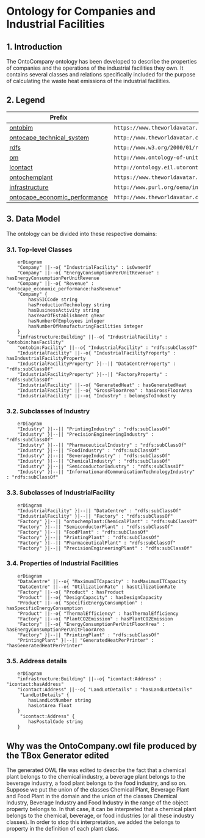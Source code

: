 # Ontology for Companies and Industrial Facilities
## 1. Introduction
The OntoCompany ontology has been developed to describe the properties of companies and the operations of the industrial facilities they own. It contains several classes and relations specifically included for the purpose of calculating the waste heat emissions of the industrial facilities.

## 2. Legend
| Prefix                                                                                                                  | Namespace                                           |
|---------------------------------------------------------------------------------------------------------------------------|--------------------------------------------------------------|
| [ontobim](https://github.com/cambridge-cares/TheWorldAvatar/tree/main/JPS_Ontology/ontology/ontobim)                      | `https://www.theworldavatar.com/kg/ontobim/` |
| [ontocape_technical_system](https://github.com/cambridge-cares/TheWorldAvatar/blob/main/JPS_Ontology/ontology/ontocape/upper_level/technical_system.owl) | `http://www.theworldavatar.com/ontology/ontocape/upper_level/technical_system.owl#`     |
| [rdfs](https://www.w3.org/TR/rdf12-schema/)                      | `http://www.w3.org/2000/01/rdf-schema#` |
| [om](https://github.com/HajoRijgersberg/OM)                      | `http://www.ontology-of-units-of-measure.org/resource/om-2/` |
| [icontact](http://ontology.eil.utoronto.ca/icontact.html)                      | `http://ontology.eil.utoronto.ca/icontact.owl#` |
| [ontochemplant](https://github.com/cambridge-cares/TheWorldAvatar/tree/main/JPS_Ontology/ontology/ontochemplant)                      | `https://www.theworldavatar.com/kg/ontochemplant/` |
| [infrastructure](https://innoweb.mondragon.edu/ontologies/oema/infrastructure/1.1/index-en.html) | `http://www.purl.org/oema/infrastructure/` |
| [ontocape_economic_performance](https://github.com/cambridge-cares/TheWorldAvatar/blob/main/JPS_Ontology/ontology/ontocape/chemical_process_system/CPS_performance/economic_performance.owl) | `http://www.theworldavatar.com/kg/ontocape/chemicalprocesssystem/cpsperformance/economicperformance/hasRevenue` | 

## 3. Data Model
The ontology can be divided into these respective domains:

### 3.1. Top-level Classes

```mermaid
    erDiagram
    "Company" ||--o{ "IndustrialFacility" : isOwnerOf
    "Company" ||--o{ "EnergyConsumptionPerUnitRevenue" : hasEnergyConsumptionPerUnitRevenue
    "Company" ||--o{ "Revenue" : "ontocape_economic_performance:hasRevenue"
    "Company" {
        hasSSICCode string
        hasProductionTechnology string
        hasBusinessActivity string
        hasYearOfEstablishment gYear
        hasNumberOfEmployees integer
        hasNumberOfManufacturingFacilities integer
    }
    "infrastructure:Building" ||--o{ "IndustrialFacility" : "ontobim:hasFacility"
    "ontobim:Facility" ||--o{ "IndustrialFacility" : "rdfs:subClassOf"
    "IndustrialFacility" ||--o{ "IndustrialFacilityProperty" : hasIndustrialFacilityProperty
    "IndustrialFacilityProperty" }|--|| "DataCentreProperty" : "rdfs:subClassOf"
    "IndustrialFacilityProperty" }|--|| "FactoryProperty" : "rdfs:subClassOf"
    "IndustrialFacility" ||--o{ "GeneratedHeat" : hasGeneratedHeat
    "IndustrialFacility" ||--o{ "GrossFloorArea" : hasGrossFloorArea
    "IndustrialFacility" ||--o{ "Industry" : belongsToIndustry
```

### 3.2. Subclasses of Industry

```mermaid
    erDiagram
    "Industry" }|--|| "PrintingIndustry" : "rdfs:subClassOf"
    "Industry" }|--|| "PrecisionEngineeringIndustry" : "rdfs:subClassOf"
    "Industry" }|--|| "PharmaceuticalIndustry" : "rdfs:subClassOf"
    "Industry" }|--|| "FoodIndustry" : "rdfs:subClassOf"
    "Industry" }|--|| "BeverageIndustry" : "rdfs:subClassOf"
    "Industry" }|--|| "ChemicalIndustry" : "rdfs:subClassOf"
    "Industry" }|--|| "SemiconductorIndustry" : "rdfs:subClassOf"
    "Industry" }|--|| "InformationandCommunicationTechnologyIndustry" : "rdfs:subClassOf"
```

### 3.3. Subclasses of IndustrialFacility

```mermaid
    erDiagram
    "IndustrialFacility" }|--|| "DataCentre" : "rdfs:subClassOf"
    "IndustrialFacility" }|--|| "Factory" : "rdfs:subClassOf"
    "Factory" }|--|| "ontochemplant:ChemicalPlant" : "rdfs:subClassOf"
    "Factory" }|--|| "SemiconductorPlant" : "rdfs:subClassOf"
    "Factory" }|--|| "FoodPlant" : "rdfs:subClassOf"
    "Factory" }|--|| "PrintingPlant" : "rdfs:subClassOf"
    "Factory" }|--|| "PharmaceuticalPlant" : "rdfs:subClassOf"
    "Factory" }|--|| "PrecisionEngineeringPlant" : "rdfs:subClassOf"
```



### 3.4. Properties of Industrial Facilities

```mermaid
    erDiagram
    "DataCentre" ||--o{ "MaximumITCapacity" : hasMaximumITCapacity
    "DataCentre" ||--o{ "UtilizationRate" : hasUtilizationRate
    "Factory" ||--o{ "Product" : hasProduct
    "Product" ||--o{ "DesignCapacity" : hasDesignCapacity
    "Product" ||--o{ "SpecificEnergyConsumption" : hasSpecificEnergyConsumption
    "Product" ||--o{ "ThermalEfficiency" : hasThermalEfficiency
    "Factory" ||--o{ "PlantCO2Emission" : hasPlantCO2Emission
    "Factory" ||--o{ "EnergyConsumptionPerUnitFloorArea" : hasEnergyConsumptionPerUnitFloorArea
    "Factory" }|--|| "PrintingPlant" : "rdfs:subClassOf"
    "PrintingPlant" }|--|| "GeneratedHeatPerPrinter" : "hasGeneratedHeatPerPrinter"
```

### 3.5. Address details

```mermaid
    erDiagram
    "infrastructure:Building" ||--o{ "icontact:Address" : "icontact:hasAddress"
    "icontact:Address" ||--o{ "LandLotDetails" : "hasLandLotDetails"
     "LandLotDetails" {
        hasLandLotNumber string
        hasLotArea float
    }
     "icontact:Address" {
        hasPostalCode string
    }

```


## Why was the OntoCompany.owl file produced by the TBox Generator edited ##

The generated OWL file was edited to describe the fact that a chemical plant belongs to the chemical industry, a beverage plant belongs to the beverage industry, a food plant belongs to the food industry, and so on. Suppose we put the union of the classes Chemical Plant, Beverage Plant and Food Plant in the domain and the union of the classes Chemical Industry, Beverage Industry and Food Industry in the range of the object property belongs to. In that case, it can be interpreted that a chemical plant belongs to the chemical, beverage, or food industries (or all these industry classes). In order to stop this interpretation, we added the belongs to property in the definition of each plant class.
